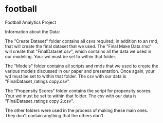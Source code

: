 # football
Football Analytics Project

Information about the Data:


The "Create Dataset" folder contains all csvs required, in addition to an rmd, that will create the final dataset that we used.
The "Final Make Data.rmd" will create that "FinalDataset.csv", which contains all the data we used in our modeling.
Your wd must be set to within that folder.


The "Models" folder contains all scripts and rmds that we used to create the various models discussed in our paper and presentation.
Once again, your wd must be set to within that folder. The csv with our data is "FinalDataset_ratings copy.csv"


The "Propensity Scores" folder contains the script for propensity scores.
Your wd must be set to within that folder. The csv with our data is "FinalDataset_ratings copy 2.csv".


The other folders were used in the process of making these main ones. They don't contain anything that the others don't.
